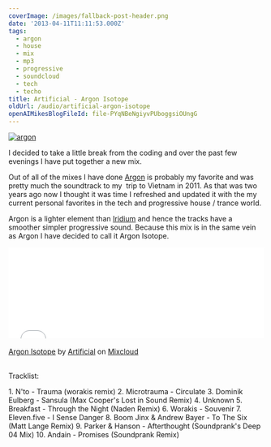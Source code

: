 ```yaml
---
coverImage: /images/fallback-post-header.png
date: '2013-04-11T11:11:53.000Z'
tags:
  - argon
  - house
  - mix
  - mp3
  - progressive
  - soundcloud
  - tech
  - techo
title: Artificial - Argon Isotope
oldUrl: /audio/artificial-argon-isotope
openAIMikesBlogFileId: file-PYqNBeNgiyvPUboggsiOUngG
---
```


[![argon](/wp-content/uploads/2013/04/argon.png)](/audio/artificial-argon-isotope/attachment/argon/)

I decided to take a little break from the coding and over the past few evenings I have put together a new mix.

<!-- more -->

Out of all of the mixes I have done [Argon](https://soundcloud.com/mikecann/artificial-argon) is probably my favorite and was pretty much the soundtrack to my  trip to Vietnam in 2011\. As that was two years ago now I thought it was time I refreshed and updated it with the my current personal favorites in the tech and progressive house / trance world.

Argon is a lighter element than [Iridium](https://soundcloud.com/mikecann/artificial-iridium) and hence the tracks have a smoother simpler progressive sound. Because this mix is in the same vein as Argon I have decided to call it Argon Isotope.

<iframe width="100%" height="180" src="//www.mixcloud.com/widget/iframe/?feed=http%3A%2F%2Fwww.mixcloud.com%2Fmikeysee%2Fartificial-argon-isotope%2F&amp;embed_type=widget_standard&amp;embed_uuid=34002dae-cf25-44a9-b86f-7565999669dd&amp;hide_tracklist=1&amp;hide_cover=1" frameborder="0"></iframe><div style="clear: both; height: 3px; width: auto;"></div>

[Argon Isotope](https://www.mixcloud.com/mikeysee/artificial-argon-isotope/?utm_source=widget&utm_medium=web&utm_campaign=base_links&utm_term=resource_link)<span> by </span>[Artificial](https://www.mixcloud.com/mikeysee/?utm_source=widget&utm_medium=web&utm_campaign=base_links&utm_term=profile_link)<span> on </span>[ Mixcloud](https://www.mixcloud.com/?utm_source=widget&utm_medium=web&utm_campaign=base_links&utm_term=homepage_link)

<div style="clear: both; height: 3px; width: auto;"></div>

Tracklist:

1\. N'to - Trauma (worakis remix)
2\. Microtrauma - Circulate
3\. Dominik Eulberg - Sansula (Max Cooper's Lost in Sound Remix)
4\. Unknown
5\. Breakfast - Through the Night (Naden Remix)
6\. Worakis - Souvenir
7\. Eleven.five - I Sense Danger
8\. Boom Jinx &amp; Andrew Bayer - To The Six (Matt Lange Remix)
9\. Parker &amp; Hanson - Afterthought (Soundprank's Deep 04 Mix)
10\. Andain - Promises (Soundprank Remix)
